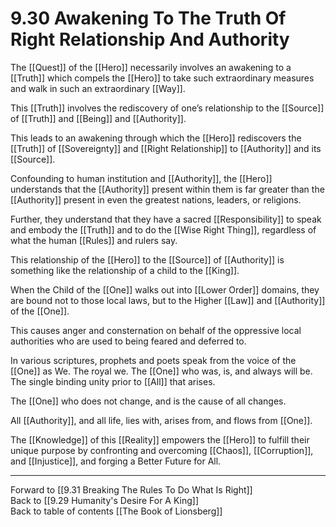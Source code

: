 # 9.30 Awakening To The Truth Of Right Relationship And Authority

The [[Quest]] of the [[Hero]] necessarily involves an awakening to a [[Truth]] which compels the [[Hero]] to take such extraordinary measures and walk in such an extraordinary [[Way]].

This [[Truth]] involves the rediscovery of one’s relationship to the [[Source]] of [[Truth]] and [[Being]] and [[Authority]].

This leads to an awakening through which the [[Hero]] rediscovers the [[Truth]] of [[Sovereignty]] and [[Right Relationship]] to [[Authority]] and its [[Source]]. 

Confounding to human institution and [[Authority]], the [[Hero]] understands that the [[Authority]] present within them is far greater than the [[Authority]] present in even the greatest nations, leaders, or religions.

Further, they understand that they have a sacred [[Responsibility]] to speak and embody the [[Truth]] and to do the [[Wise Right Thing]], regardless of what the human [[Rules]] and rulers say.

This relationship of the [[Hero]] to the [[Source]] of [[Authority]] is something like the relationship of a child to the [[King]]. 

When the Child of the [[One]] walks out into [[Lower Order]] domains, they are bound not to those local laws, but to the Higher [[Law]] and [[Authority]] of the [[One]]. 

This causes anger and consternation on behalf of the oppressive local authorities who are used to being feared and deferred to. 

In various scriptures, prophets and poets speak from the voice of the [[One]] as We. The royal we. The [[One]] who was, is, and always will be. The single binding unity prior to [[All]] that arises. 

The [[One]] who does not change, and is the cause of all changes. 

All [[Authority]], and all life, lies with, arises from, and flows from [[One]].

The [[Knowledge]] of this [[Reality]] empowers the [[Hero]] to fulfill their unique purpose by confronting and overcoming [[Chaos]], [[Corruption]], and [[Injustice]], and forging a Better Future for All. 

___

Forward to [[9.31 Breaking The Rules To Do What Is Right]]         
Back to [[9.29 Humanity's Desire For A King]]              
Back to table of contents [[The Book of Lionsberg]]  